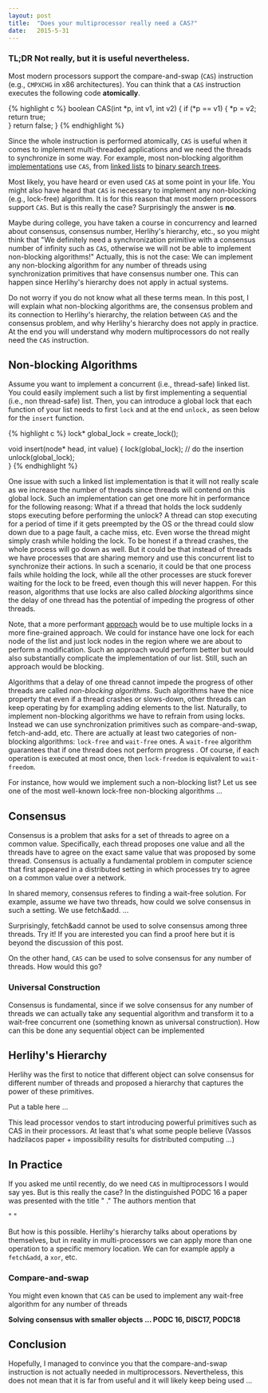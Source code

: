 ```yaml
---
layout: post
title:  "Does your multiprocessor really need a CAS?"
date:   2015-5-31
---
```


### TL;DR Not really, but it is useful nevertheless. 

Most modern processors support the compare-and-swap (`CAS`) instruction (e.g., `CMPXCHG` in x86 architectures). 
You can think that a `CAS` instruction executes the following code **atomically**.

{% highlight c %}
boolean CAS(int *p, int v1, int v2) {
	if (*p == v1) {
        *p = v2;
        return true;    
    }
    return false;
}
{% endhighlight %}

Since the whole instruction is performed atomically, `CAS` is useful when it comes to implement multi-threaded applications and we need the threads to synchronize in some way. For example, most non-blocking algorithm [implementations](https://github.com/LPD-EPFL/ASCYLIB) use `CAS`, from [linked lists](https://timharris.uk/papers/2001-disc.pdf) to [binary search trees](https://dl.acm.org/citation.cfm?id=2555256).

Most likely, you have heard or even used `CAS` at some point in your life. You might also have heard that `CAS` is necessary to implement any non-blocking (e.g., lock-free) algorithm. It is for this reason that most modern processors support `CAS`. But is this really the case? Surprisingly the answer is **no**. 

Maybe during college, you have taken a course in concurrency and learned about consensus, consensus number, Herlihy's hierarchy, etc., so you might think that "We definitely need a synchronization primitive with a consensus number of infinity such as `CAS`, otherwise we will not be able to implement non-blocking algorithms!" 
Actually, this is not the case: We can implement any non-blocking algorithm for any number of threads using synchronization primitives that have consensus number one. This can happen since Herlihy's hierarchy does not apply in actual systems. 


Do not worry if you do not know what all these terms mean. In this post, I will explain what non-blocking algorithms are, the consensus problem and its connection to Herlihy's hierarchy, the relation between `CAS` and the consensus problem, and why Herlihy's hierarchy does not apply in practice. At the end you will understand why modern multiprocessors do not really need the `CAS` instruction.


## Non-blocking Algorithms
Assume you want to implement a concurrent (i.e., thread-safe) linked list. You could easily implement such a list by first implementing a sequential (i.e., non thread-safe) list. Then, you can introduce a global lock that each function of your list needs to first `lock` and at the end `unlock,` as seen below for the `insert` function.

{% highlight c %}
lock* global_lock = create_lock();

void insert(node* head, int value) {
    lock(global_lock);
    // do the insertion
    unlock(global_lock);	
}
{% endhighlight %}


One issue with such a linked list implementation is that it will not really scale as we increase the number of threads since threads will contend on this global lock. Such an implementation can get one more hit in performance for the following reasong: What if a thread that holds the lock suddenly stops executing before performing the unlock? A thread can stop executing for a period of time if it gets preempted by the OS or the thread could slow down due to a page fault, a cache miss, etc. Even worse the thread might simply crash while holding the lock. To be honest if a thread crashes, the whole process will go down as well. But it could be that instead of threads we have processes that are sharing memory and use this concurrent list to synchronize their actions. In such a scenario, it could be that one process fails while holding the lock, while all the other processes are stuck forever waiting for the lock to be freed, even though this will never happen. For this reason, algorithms that use locks are also called _blocking_ algorithms since the delay of one thread has the potential of impeding the progress of other threads.

Note, that a more performant [approach](https://people.csail.mit.edu/shanir/publications/Lazy_Concurrent.pdf) would be to use multiple locks in a more fine-grained approach. We could for instance have one lock for each node of the list and just lock nodes in the region where we are about to perform a modification. Such an approach would perform better but would also substantially complicate the implementation of our list. Still, such an approach would be blocking. 

Algorithms that a delay of one thread cannot impede the progress of other threads are called _non-blocking algorithms_. 
Such algorithms have the nice property that even if a thread crashes or slows-down, other threads can keep operating by for exampling adding elements to the list. Naturally, to implement non-blocking algorithms we have to refrain from using locks. Instead we can use synchronization primitives such as compare-and-swap, fetch-and-add, etc.
There are actually at least two categories of non-blocking algorithms: `lock-free` and `wait-free` ones. A `wait-free` algorithm guarantees that if one thread does not perform progress . Of course, if each operation is executed at most once, then `lock-freedom` is equivalent to `wait-freedom`.

For instance, how would we implement such a non-blocking list? Let us see one of the most well-known lock-free non-blocking algorithms ...


## Consensus
Consensus is a problem that asks for a set of threads to agree on a common value. Specifically, each thread proposes one value and all the threads have to agree on the exact same value that was proposed by some thread.
Consensus is actually a fundamental problem in computer science that first appeared in a distributed setting in which processes try to agree on a common value over a network. 

In shared memory, consensus referes to finding a wait-free solution. For example, assume we have two threads, how could we solve consensus in such a setting. We use fetch&add. ...


Surprisingly, fetch&add cannot be used to solve consensus among three threads. Try it! If you are interested you can find a proof here but it is beyond the discussion of this post.


On the other hand, `CAS` can be used to solve consensus for any number of threads. How would this go?


### Universal Construction
Consensus is fundamental, since if we solve consensus for any number of threads we can actually take any sequential algorithm and transform it to a wait-free concurrent one (something known as universal construction). How can this be done
any sequential object can be implemented 


## Herlihy's Hierarchy
Herlihy was the first to notice that different object can solve consensus for different number of threads and proposed a hierarchy that captures the power of these primitives.

Put a table here ...

This lead processor vendos to start introducing powerful primitives such as CAS in their processors. At least that's what some people believe (Vassos hadzilacos paper + impossibility results for distributed computing ...)

## In Practice 
If you asked me until recently, do we need `CAS` in multiprocessors I would say yes. But is this really the case?
In the distinguished PODC 16 a paper was presented with the title " ." The authors mention that 

"  "

But how is this possible. Herlihy's hierarchy talks about operations by themselves, but in reality in multi-processors we can apply more than one operation to a specific memory location. We can for example apply a `fetch&add`, a `xor`, etc.

### Compare-and-swap

You might even known that `CAS` can be used to implement any wait-free algorithm for any number of threads


**Solving consensus with smaller objects ... PODC 16, DISC17, PODC18**

## Conclusion
Hopefully, I managed to convince you that the compare-and-swap instruction is not actually needed in multiprocessors. Nevertheless, this does not mean that it is far from useful and it will likely keep being used ... 
